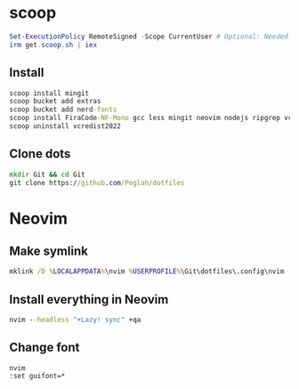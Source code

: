 # scoop
```powershell
Set-ExecutionPolicy RemoteSigned -Scope CurrentUser # Optional: Needed to run a remote script the first time
irm get.scoop.sh | iex
```

## Install
```cmd
scoop install mingit
scoop bucket add extras
scoop bucket add nerd-fonts
scoop install FiraCode-NF-Mono gcc less mingit neovim nodejs ripgrep vcredist2022
scoop uninstall vcredist2022
```

## Clone dots
```cmd
mkdir Git && cd Git
git clone https://github.com/Peglah/dotfiles
```

# Neovim
## Make symlink
```cmd
mklink /D %LOCALAPPDATA%\nvim %USERPROFILE%\Git\dotfiles\.config\nvim
```

## Install everything in Neovim
```cmd
nvim --headless "+Lazy! sync" +qa
```

## Change font
```
nvim
:set guifont=*
```